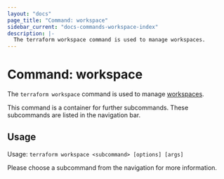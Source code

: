 ```yaml
---
layout: "docs"
page_title: "Command: workspace"
sidebar_current: "docs-commands-workspace-index"
description: |-
  The terraform workspace command is used to manage workspaces.
---
```


# Command: workspace

The `terraform workspace` command is used to manage
[workspaces](/docs/language/state/workspaces.html).

This command is a container for further subcommands. These subcommands are
listed in the navigation bar.

## Usage

Usage: `terraform workspace <subcommand> [options] [args]`

Please choose a subcommand from the navigation for more information.
